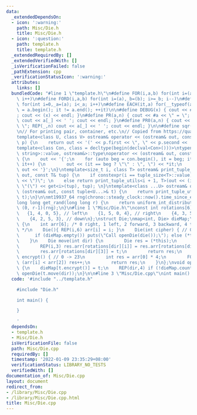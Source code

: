```yaml
---
data:
  _extendedDependsOn:
  - icon: ':warning:'
    path: Misc/Die.h
    title: Misc/Die.h
  - icon: ':question:'
    path: template.h
    title: template.h
  _extendedRequiredBy: []
  _extendedVerifiedWith: []
  _isVerificationFailed: false
  _pathExtension: cpp
  _verificationStatusIcon: ':warning:'
  attributes:
    links: []
  bundledCode: "#line 1 \"template.h\"\n#define FOR(i,a,b) for(int i=(a),_b=(b); i<=_b;\
    \ i++)\n#define FORD(i,a,b) for(int i=(a),_b=(b); i>=_b; i--)\n#define REP(i,a)\
    \ for(int i=0,_a=(a); i<_a; i++)\n#define EACH(it,a) for(__typeof(a.begin()) it\
    \ = a.begin(); it != a.end(); ++it)\n\n#define DEBUG(x) { cout << #x << \" = \"\
    ; cout << (x) << endl; }\n#define PR(a,n) { cout << #a << \" = \"; FOR(_,1,n)\
    \ cout << a[_] << ' '; cout << endl; }\n#define PR0(a,n) { cout << #a << \" =\
    \ \"; REP(_,n) cout << a[_] << ' '; cout << endl; }\n\n#define sqr(x) ((x) * (x))\n\
    \n// For printing pair, container, etc.\n// Copied from https://quangloc99.github.io/2021/07/30/my-CP-debugging-template.html\n\
    template<class U, class V> ostream& operator << (ostream& out, const pair<U, V>&\
    \ p) {\n    return out << '(' << p.first << \", \" << p.second << ')';\n}\n\n\
    template<class Con, class = decltype(begin(declval<Con>()))>\ntypename enable_if<!is_same<Con,\
    \ string>::value, ostream&>::type\noperator << (ostream& out, const Con& con)\
    \ {\n    out << '{';\n    for (auto beg = con.begin(), it = beg; it != con.end();\
    \ it++) {\n        out << (it == beg ? \"\" : \", \") << *it;\n    }\n    return\
    \ out << '}';\n}\ntemplate<size_t i, class T> ostream& print_tuple_utils(ostream&\
    \ out, const T& tup) {\n    if constexpr(i == tuple_size<T>::value) return out\
    \ << \")\"; \n    else return print_tuple_utils<i + 1, T>(out << (i ? \", \" :\
    \ \"(\") << get<i>(tup), tup); \n}\ntemplate<class ...U> ostream& operator <<\
    \ (ostream& out, const tuple<U...>& t) {\n    return print_tuple_utils<0, tuple<U...>>(out,\
    \ t);\n}\n\nmt19937_64 rng(chrono::steady_clock::now().time_since_epoch().count());\n\
    long long get_rand(long long r) {\n    return uniform_int_distribution<long long>\
    \ (0, r-1)(rng);\n}\n#line 1 \"Misc/Die.h\"\nconst int rotations[6][4] = {\n \
    \   {1, 4, 0, 5}, // left\n    {1, 5, 0, 4}, // right\n    {4, 3, 5, 2}, // up\n\
    \    {4, 2, 5, 3}, // down\n};\nstruct Die;\nmap<int, Die> dieMap;\nstruct Die\
    \ {\n    int arr[6]; /* 0 right, 1 left, 2 forward, 3 backward, 4 top, 5 bottom\
    \ */\n    Die(){ REP(i,6) arr[i] = i; }\n    Die(int cipher) { // 0 -> 23\n  \
    \      if (dieMap.empty()) puts(\"Call openDie(die());\"); else (*this) = dieMap[cipher];\n\
    \    }\n    Die move(int dir) {\n        Die res = (*this);\n        int t = res.arr[rotations[dir][0]];\n\
    \        REP(i,3) res.arr[rotations[dir][i]] = res.arr[rotations[dir][i+1]];\n\
    \        res.arr[rotations[dir][3]] = t;\n        return res;\n    }\n    int\
    \ encrypt() { // 0 -> 23\n        int res = arr[0] * 4;\n        FOR(i,3,5) if\
    \ (arr[i] < arr[2]) res++;\n        return res;\n    }\n};\nvoid openDie(Die t)\
    \ {\n    dieMap[t.encrypt()] = t;\n    REP(dir,4) if (!dieMap.count(t.move(dir).encrypt()))\
    \ openDie(t.move(dir));\n}\n\n#line 3 \"Misc/Die.cpp\"\nint main() {\n}\n"
  code: '#include "../template.h"

    #include "Die.h"

    int main() {

    }

    '
  dependsOn:
  - template.h
  - Misc/Die.h
  isVerificationFile: false
  path: Misc/Die.cpp
  requiredBy: []
  timestamp: '2022-01-09 23:35:29+08:00'
  verificationStatus: LIBRARY_NO_TESTS
  verifiedWith: []
documentation_of: Misc/Die.cpp
layout: document
redirect_from:
- /library/Misc/Die.cpp
- /library/Misc/Die.cpp.html
title: Misc/Die.cpp
---
```

